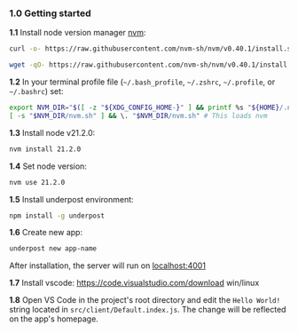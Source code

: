 ### 1.0 Getting started

**1.1** Install node version manager <a target='_top' href='https://github.com/nvm-sh/nvm'>nvm</a>:

```bash
curl -o- https://raw.githubusercontent.com/nvm-sh/nvm/v0.40.1/install.sh | bash
```

```bash
wget -qO- https://raw.githubusercontent.com/nvm-sh/nvm/v0.40.1/install.sh | bash
```

**1.2** In your terminal profile file (`~/.bash_profile`, `~/.zshrc`, `~/.profile`, or `~/.bashrc`) set:

```bash
export NVM_DIR="$([ -z "${XDG_CONFIG_HOME-}" ] && printf %s "${HOME}/.nvm" || printf %s "${XDG_CONFIG_HOME}/nvm")"
[ -s "$NVM_DIR/nvm.sh" ] && \. "$NVM_DIR/nvm.sh" # This loads nvm
```

**1.3** Install node v21.2.0:

```bash
nvm install 21.2.0
```

**1.4** Set node version:

```bash
nvm use 21.2.0
```

**1.5** Install underpost environment:

```bash
npm install -g underpost
```

**1.6** Create new app:

```bash
underpost new app-name
```

After installation, the server will run on <a target='_top' href='http://localhost:4001'>localhost:4001</a>

**1.7** Install vscode: <a target='_top' href='https://code.visualstudio.com/download'>https://code.visualstudio.com/download</a> win/linux

**1.8** Open VS Code in the project's root directory and edit the `Hello World!` string located in `src/client/Default.index.js`. The change will be reflected on the app's homepage.
